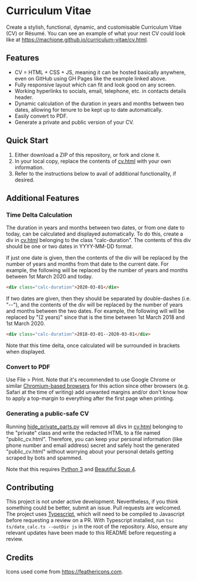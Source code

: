 # Curriculum Vitae

Create a stylish, functional, dynamic, and customisable Curriculum Vitae (CV) or Résumé. You can see an example of what your next CV could look like at <https://machione.github.io/curriculum-vitae/cv.html>.

## Features

- CV = HTML + CSS + JS, meaning it can be hosted basically anywhere, even on GitHub using GH Pages like the example linked above.
- Fully responsive layout which can fit and look good on any screen.
- Working hyperlinks to socials, email, telephone, etc. in contacts details header.
- Dynamic calculation of the duration in years and months between two dates, allowing for tenure to be kept up to date automatically.
- Easily convert to PDF.
- Generate a private and public version of your CV.

## Quick Start

1. Either download a ZIP of this repository, or fork and clone it.
2. In your local copy, replace the contents of [cv.html](cv.html) with your own information.
3. Refer to the instructions below to avail of additional functionality, if desired.

## Additional Features

### Time Delta Calculation

The duration in years and months between two dates, or from one date to today, can be calculated and displayed automatically. To do this, create a div in [cv.html](cv.html) belonging to the class "calc-duration". The contents of this div should be one or two dates in YYYY-MM-DD format.

If just one date is given, then the contents of the div will be replaced by the number of years and months from that date to the current date. For example, the following will be replaced by the number of years and months between 1st March 2020 and today.

```html
<div class="calc-duration">2020-03-01</div>
```

If two dates are given, then they should be separated by double-dashes (i.e. "--"), and the contents of the div will be replaced by the number of years and months between the two dates. For example, the following will will be replaced by "(2 years)" since that is the time between 1st March 2018 and 1st March 2020.

```html
<div class="calc-duration">2018-03-01--2020-03-01</div>
```

Note that this time delta, once calculated will be surrounded in brackets when displayed.

### Convert to PDF

Use File > Print. Note that it's recommended to use Google Chrome or similar [Chromium-based browsers](https://en.wikipedia.org/wiki/Chromium_(web_browser)) for this action since other browsers (e.g. Safari at the time of writing) add unwanted margins and/or don't know how to apply a top-margin to everything after the first page when printing.

### Generating a public-safe CV

Running [hide_private_parts.py](hide_private_parts.py) will remove all divs in [cv.html](cv.html) belonging to the "private" class and write the redacted HTML to a file named "public_cv.html". Therefore, you can keep your personal information (like phone number and email address) secret and safely host the generated "public_cv.html" without worrying about your personal details getting scraped by bots and spammed.

Note that this requires [Python 3](https://www.python.org) and [Beautiful Soup 4](https://pypi.org/project/beautifulsoup4/).

## Contributing

This project is not under active development. Nevertheless, if you think something could be better, submit an issue. Pull requests are welcomed. The project uses [Typescript](https://www.typescriptlang.org), which will need to be compiled to Javascript before requesting a review on a PR. With Typescript installed, run `tsc ts/date_calc.ts --outDir js` in the root of the repository. Also, ensure any relevant updates have been made to this README before requesting a review.

## Credits

Icons used come from <https://feathericons.com>.
